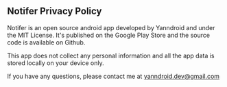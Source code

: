 ## Notifer Privacy Policy

Notifer is an open source android app developed by Yanndroid and under the MIT License. It's published on the Google Play Store and the source code is available on Github.

This app does not collect any personal information and all the app data is stored locally on your device only.

If you have any questions, please contact me at yanndroid.dev@gmail.com